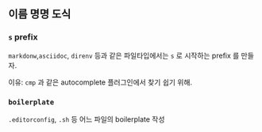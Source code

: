 
## 이름 명명 도식

### `s` prefix
`markdonw`,`asciidoc`, `direnv` 등과 같은 파일타입에서는 `s` 로 시작하는 prefix 를 만들자.

이유: `cmp` 과 같은 autocomplete 플러그인에서 찾기 쉽기 위해.

### `boilerplate`
`.editorconfig`, `.sh` 등 어느 파일의 boilerplate 작성
